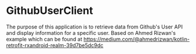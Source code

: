 # GithubUserClient
The purpose of this application is to retrieve data from Github's User API and display information for a specific user. Based on Ahmed Rizwan's example which can be found at https://medium.com/@ahmedrizwan/kotlin-retrofit-rxandroid-realm-39d7be5dc9dc

